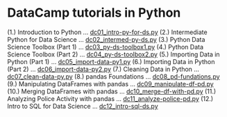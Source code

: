 # DataCamp tutorials in Python

(1.) Introduction to Python ... [dc01_intro-py-for-ds.py](dc01_intro-py-for-ds.py)
(2.) Intermediate Python for Data Science ... [dc02_intermed-py-ds.py](dc02_intermed-py-ds.py)
(3.) Python Data Science Toolbox (Part 1) ... [dc03_py-ds-toolbox1.py](dc03_py-ds-toolbox1.py)
(4.) Python Data Science Toolbox (Part 2) ... [dc04_py-ds-toolbox2.py](dc04_py-ds-toolbox2.py)
(5.) Importing Data in Python (Part 1) ... [dc05_import-data-py1.py](dc05_import-data-py1.py)
(6.) Importing Data in Python (Part 2) ... [dc06_import-data-py2.py](dc06_import-data-py2.py)
(7.) Cleaning Data in Python ... [dc07_clean-data-py.py](dc07_clean-data-py.py)
(8.) pandas Foundations ... [dc08_pd-fundations.py](dc08_pd-fundations.py)
(9.) Manipulating DataFrames with pandas ... [dc09_manipulate-df-pd.py](dc09_manipulate-df-pd.py)
(10.) Merging DataFrames with pandas ... [dc10_merge-df-with-pd.py](dc10_merge-df-with-pd.py)
(11.) Analyzing Police Activity with pandas ... [dc11_analyze-police-pd.py](dc11_analyze-police-pd.py)
(12.) Intro to SQL for Data Science ... [dc12_intro-sql-ds.py](dc12_intro-sql-ds.py)
